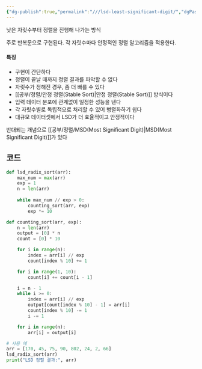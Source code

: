 ```yaml
---
{"dg-publish":true,"permalink":"///lsd-least-significant-digit/","dgPassFrontmatter":true}
---
```



낮은 자릿수부터 정렬을 진행해 나가는 방식

주로 반복문으로 구현된다.
각 자릿수마다 안정적인 정렬 알고리즘을 적용한다.

#### 특징
- 구현이 간단하다
- 정렬이 끝날 때까지 정렬 결과를 파악할 수 없다
- 자릿수가 정해진 경우, 좀 더 빠를 수 있다
- [[공부/정렬/안정 정렬(Stable Sort)\|안정 정렬(Stable Sort)]] 방식이다
- 입력 데이터 분포에 관계없이 일정한 성능을 낸다
- 각 자릿수별로 독립적으로 처리할 수 있어 병렬화하기 쉽다
- 대규모 데이터셋에서 LSD가 더 효율적이고 안정적이다

반대되는 개념으로 [[공부/정렬/MSD(Most Significant Digit)\|MSD(Most Significant Digit)]]가 있다

## 코드
```python
def lsd_radix_sort(arr):
    max_num = max(arr)
    exp = 1
    n = len(arr)
    
    while max_num // exp > 0:
        counting_sort(arr, exp)
        exp *= 10

def counting_sort(arr, exp):
    n = len(arr)
    output = [0] * n
    count = [0] * 10

    for i in range(n):
        index = arr[i] // exp
        count[index % 10] += 1

    for i in range(1, 10):
        count[i] += count[i - 1]

    i = n - 1
    while i >= 0:
        index = arr[i] // exp
        output[count[index % 10] - 1] = arr[i]
        count[index % 10] -= 1
        i -= 1

    for i in range(n):
        arr[i] = output[i]

# 사용 예
arr = [170, 45, 75, 90, 802, 24, 2, 66]
lsd_radix_sort(arr)
print("LSD 정렬 결과:", arr)
```